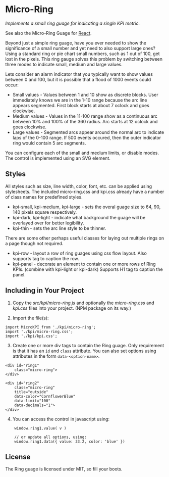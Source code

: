 # Micro-Ring

*Implements a small ring guage for indicating a single KPI metric.*

See also the Micro-Ring Guage for [React](https://github.com/guru-florida/micro-ring-react).

Beyond just a simple ring guage, have you ever needed to show the significance of a small number
and yet need to also support large ones? Using a standard ring or pie chart small numbers,
such as 1 out of 100, get lost in the pixels. This ring gauge solves this problem by
switching between three modes to indicate small, medium and large values.

Lets consider an alarm indicator that you typically want to show values between 0 and 100, but
it is possible that a flood of 1000 events could occur:
* Small values - Values between 1 and 10 show as discrete blocks. User immediately knows we are
in the 1-10 range because the arc line appears segmented. First block starts at about 7 oclock
and goes clockwise.
* Medium values - Values in the 11-100 range show as a continuous arc between 10% and 100% of 
the 360 radius. Arc starts at 12 oclock and goes clockwise.
* Large values - Segmented arcs appear around the normal arc to indicate laps of the 0-100 range.
If 500 events occured, then the outer indicator ring would contain 5 arc segments.

You can configure each of the small and medium limits, or disable modes. The control is implemented
using an SVG element.

## Styles

All styles such as size, line width, color, font, etc. can be applied using stylesheets. The included
micro-ring.css and kpi.css already have a number of class names for predefined styles.

* kpi-small, kpi-medium, kpi-large - sets the overal guage size to 64, 90, 140 pixels square respectively.
* kpi-dark, kpi-light - indicate what background the guage will be overlayed over for better legibility.
* kpi-thin - sets the arc line style to be thinner.

There are some other perhaps useful classes for laying out multiple rings on a page though not required.

* kpi-row - layout a row of ring guages using css flow layout. Also supports <label> tag to caption the row.
* kpi-panel - decorate an element to contain one or more rows of Ring KPIs. (combine with kpi-light or kpi-dark)
Supports H1 tag to caption the panel. 

## Including in Your Project

1. Copy the _src/kpi/micro-ring.js_ and optionally the _micro-ring.css_ and _kpi.css_ files into your project.
(NPM package on its way.)

2. Import the file(s):
```
import MicroKPI from './kpi/micro-ring';
import './kpi/micro-ring.css';
import './kpi/kpi.css';
```

3. Create one or more div tags to contain the Ring guage. Only requirement is that it has
an `id` and `class` attribute. You can also set options using attributes in the form `data-<option-name>`.

```
<div id="ring1"
    class="micro-ring">
</div>

<div id="ring2" 
    class="micro-ring" 
    title="outside" 
    data-color="CornflowerBlue" 
    data-limit="100" 
    data-decimals="1">
</div>
```

4. You can access the control in javascript using:
```
    window.ring1.value( v )
    
    // or update all options, using:
    window.ring1.data({ value: 33.2, color: 'blue' })
```


## License
The Ring guage is licensed under MIT, so fill your boots.
